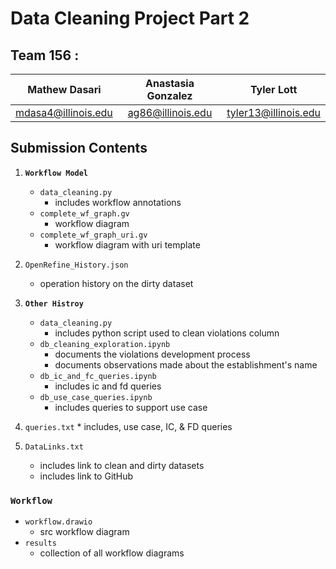 # **Data Cleaning Project Part 2**

## **Team 156 :**
| Mathew Dasari | Anastasia Gonzalez | Tyler Lott |
| :----: | :----: | :----: |
| mdasa4@illinois.edu | ag86@illinois.edu | tyler13@illinois.edu |


## **Submission Contents**

1. **`Workflow Model`**
    * `data_cleaning.py`
        * includes workflow annotations
    * `complete_wf_graph.gv`
        * workflow diagram
    * `complete_wf_graph_uri.gv`
        * workflow diagram with uri template

2. `OpenRefine_History.json`
    * operation history on the dirty dataset

3. **`Other Histroy`**
    * `data_cleaning.py`
        * includes python script used to clean violations column
    * `db_cleaning_exploration.ipynb`
        * documents the violations development process
        * documents observations made about the establishment's name 
    * `db_ic_and_fc_queries.ipynb`
        * includes ic and fd queries
    * `db_use_case_queries.ipynb`
        * includes queries to support use case

4. `queries.txt`
        * includes, use case, IC, & FD queries

5. `DataLinks.txt`
    * includes link to clean and dirty datasets
    * includes link to GitHub


### **`Workflow`**
* `workflow.drawio`
    * src workflow diagram
* `results`
    * collection of all workflow diagrams


